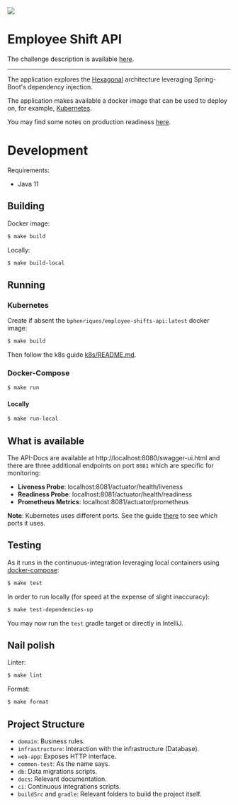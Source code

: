 <img src="https://github.com/bphenriques-lab/employee-shift-api-challenge/actions/workflows/build.yaml/badge.svg" />

# Employee Shift API

The challenge description is available [here](docs/challenge.md).

---

The application explores the [Hexagonal](https://en.wikipedia.org/wiki/Hexagonal_architecture_(software)) architecture 
leveraging Spring-Boot's dependency injection.

The application makes available a docker image that can be used to deploy on, for example, [Kubernetes](k8s/README.md).

You may find some notes on production readiness [here](docs/production-checklist.md).

# Development

Requirements:
- Java 11

## Building

Docker image:
```sh
$ make build
```

Locally:
```sh
$ make build-local
```

## Running

### Kubernetes

Create if absent the `bphenriques/employee-shifts-api:latest` docker image:
```sh
$ make build
```

Then follow the k8s guide [k8s/README.md](k8s/README.md).

### Docker-Compose

```sh
$ make run
```

#### Locally

```sh
$ make run-local
```

## What is available

The API-Docs are available at http://localhost:8080/swagger-ui.html and there are three additional endpoints on port `8081` which are specific for monitoring:
- **Liveness Probe**: localhost:8081/actuator/health/liveness
- **Readiness Probe**: localhost:8081/actuator/health/readiness
- **Prometheus Metrics**: localhost:8081/actuator/prometheus

**Note**: Kubernetes uses different ports. See the guide [there](k8s/README.md) to see which ports it uses.

## Testing

As it runs in the continuous-integration leveraging local containers using [docker-compose](https://docs.docker.com/compose/):
```sh
$ make test
```

In order to run locally (for speed at the expense of slight inaccuracy):
```sh
$ make test-dependencies-up
```

You may now run the `test` gradle target or directly in IntelliJ.

## Nail polish

Linter:
```sh
$ make lint
```

Format:
```sh
$ make format
```

## Project Structure

* `domain`: Business rules.
* `infrastructure`: Interaction with the infrastructure (Database).
* `web-app`: Exposes HTTP interface.
* `common-test`: As the name says.
* `db`: Data migrations scripts.
* `docs`: Relevant documentation.
* `ci`: Continuous integrations scripts.
* `buildSrc` and `gradle`: Relevant folders to build the project itself.
